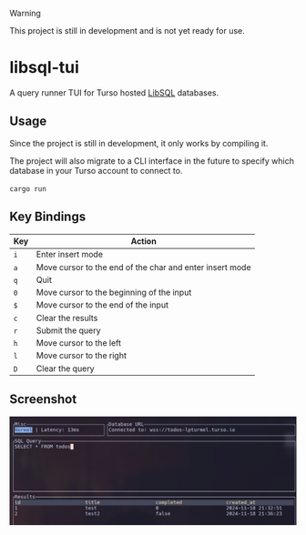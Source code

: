 > [!WARNING]  
> This project is still in development and is not yet ready for use.

# libsql-tui

A query runner TUI for Turso hosted [LibSQL](https://github.com/tursodatabase/libsql) databases.

## Usage

Since the project is still in development, it only works by compiling it.

The project will also migrate to a CLI interface in the future to specify which
database in your Turso account to connect to.

`cargo run`


## Key Bindings

| Key | Action |
| --- | --- |
| `i` | Enter insert mode |
| `a` | Move cursor to the end of the char and enter insert mode |
| `q` | Quit |
| `0` | Move cursor to the beginning of the input |
| `$` | Move cursor to the end of the input |
| `c` | Clear the results |
| `r` | Submit the query |
| `h` | Move cursor to the left |
| `l` | Move cursor to the right |
| `D` | Clear the query |

## Screenshot

![Screenshot](screenshot.jpg)
